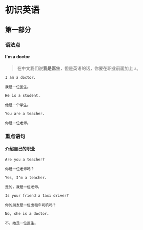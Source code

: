 # 初识英语

## 第一部分

### 语法点

#### I'm a doctor

> 在中文我们说**我是医生**，但是英语的话，你要在职业前面加上 `a`。

```text
I am a doctor.

我是一位医生。
```

```text
He is a student.

他是一个学生。
```

```text
You are a teacher.

你是一位老师。
```

### 重点语句

#### 介绍自己的职业

```text
Are you a teacher?

你是一位老师吗？
```

```text
Yes, I'm a teacher.

是的，我是一位老师。
```

```text
Is your friend a taxi driver?

你的朋友是一位出租车司机吗？
```

```text
No, she is a doctor.

不，她是一位医生。
```
